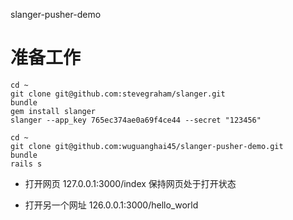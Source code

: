 slanger-pusher-demo

# 准备工作

```
cd ~
git clone git@github.com:stevegraham/slanger.git
bundle
gem install slanger
slanger --app_key 765ec374ae0a69f4ce44 --secret "123456"
```

```
cd ~
git clone git@github.com:wuguanghai45/slanger-pusher-demo.git
bundle
rails s
```

- 打开网页 127.0.0.1:3000/index 保持网页处于打开状态

- 打开另一个网址 126.0.0.1:3000/hello_world
